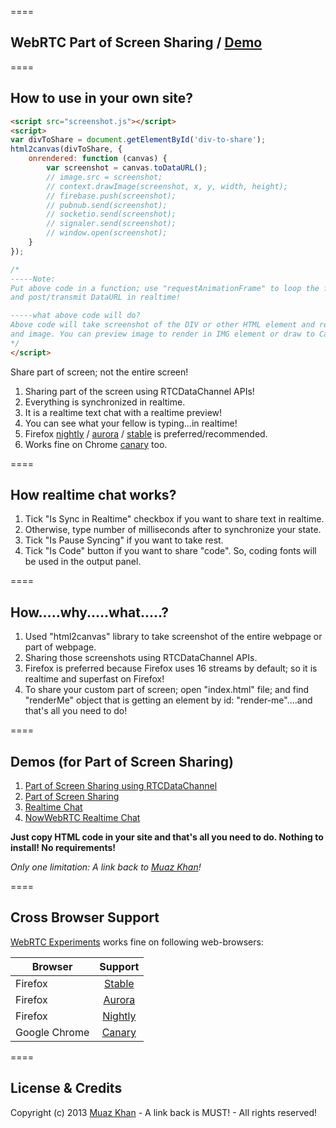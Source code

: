 ====
## WebRTC Part of Screen Sharing / [Demo](https://googledrive.com/host/0B6GWd_dUUTT8RzVSRVU2MlIxcm8/part-of-screen-sharing/RTCDataChannel/)

====
## How to use in your own site?

```html
<script src="screenshot.js"></script>
<script>
var divToShare = document.getElementById('div-to-share');
html2canvas(divToShare, {
    onrendered: function (canvas) {
        var screenshot = canvas.toDataURL();
        // image.src = screenshot;
        // context.drawImage(screenshot, x, y, width, height);
        // firebase.push(screenshot);
        // pubnub.send(screenshot);
        // socketio.send(screenshot);
        // signaler.send(screenshot);
        // window.open(screenshot);
    }
});

/*
-----Note:
Put above code in a function; use "requestAnimationFrame" to loop the function
and post/transmit DataURL in realtime!

-----what above code will do?
Above code will take screenshot of the DIV or other HTML element and return you
and image. You can preview image to render in IMG element or draw to Canvas2D.
*/
</script>
```

Share part of screen; not the entire screen!

1. Sharing part of the screen using RTCDataChannel APIs!
2. Everything is synchronized in realtime.
3. It is a realtime text chat with a realtime preview!
4. You can see what your fellow is typing...in realtime!
5. Firefox [nightly](http://nightly.mozilla.org/) / [aurora](http://www.mozilla.org/en-US/firefox/aurora/) / [stable](http://www.mozilla.org/en-US/firefox/new/) is preferred/recommended.
6. Works fine on Chrome [canary](https://www.google.com/intl/en/chrome/browser/canary.html) too.

====
## How realtime chat works?

1. Tick "Is Sync in Realtime" checkbox if you want to share text in realtime.
2. Otherwise, type number of milliseconds after to synchronize your state.
3. Tick "Is Pause Syncing" if you want to take rest.
4. Tick "Is Code" button if you want to share "code". So, coding fonts will be used in the output panel.

====
## How.....why.....what.....?

1. Used "html2canvas" library to take screenshot of the entire webpage or part of webpage.
2. Sharing those screenshots using RTCDataChannel APIs.
3. Firefox is preferred because Firefox uses 16 streams by default; so it is realtime and superfast on Firefox!
4. To share your custom part of screen; open "index.html" file; and find "renderMe" object that is getting an element by id: "render-me"....and that's all you need to do!

====
## Demos (for Part of Screen Sharing)

1. [Part of Screen Sharing using RTCDataChannel](https://googledrive.com/host/0B6GWd_dUUTT8RzVSRVU2MlIxcm8/part-of-screen-sharing/RTCDataChannel/)
2. [Part of Screen Sharing](https://googledrive.com/host/0B6GWd_dUUTT8RzVSRVU2MlIxcm8/part-of-screen-sharing/)
3. [Realtime Chat](https://googledrive.com/host/0B6GWd_dUUTT8RzVSRVU2MlIxcm8/realtime-chat/)
4. [NowWebRTC Realtime Chat](https://googledrive.com/host/0B6GWd_dUUTT8RzVSRVU2MlIxcm8/realtime-chat/No-WebRTC-Chat.html)

**Just copy HTML code in your site and that's all you need to do. Nothing to install! No requirements!**

*Only one limitation: A link back to [Muaz Khan](http://github.com/muaz-khan)!*

====
## Cross Browser Support
[WebRTC Experiments](https://webrtc-experiment.appspot.com) works fine on following web-browsers:

| Browser        | Support           |
| ------------- |:-------------:|
| Firefox | [Stable](http://www.mozilla.org/en-US/firefox/new/) |
| Firefox | [Aurora](http://www.mozilla.org/en-US/firefox/aurora/) |
| Firefox | [Nightly](http://nightly.mozilla.org/) |
| Google Chrome | [Canary](https://www.google.com/intl/en/chrome/browser/canary.html) |

====
## License & Credits

Copyright (c) 2013 [Muaz Khan](https://plus.google.com/100325991024054712503) - A link back is MUST! - All rights reserved!
